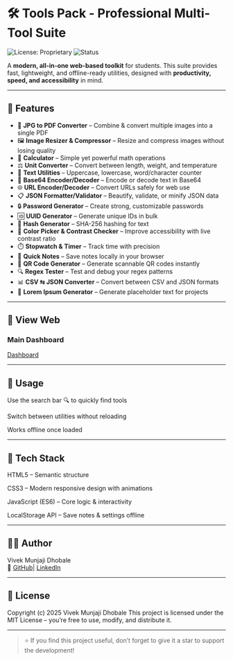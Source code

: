 # 🛠️ Tools Pack - Professional Multi-Tool Suite  
![License: Proprietary](https://img.shields.io/badge/License-Proprietary-red.svg) ![Status](https://img.shields.io/badge/Status-Active-brightgreen)

A **modern, all-in-one web-based toolkit** for students. 
This suite provides fast, lightweight, and offline-ready utilities, designed with **productivity, speed, and accessibility** in mind.  

---

## 🚀 Features

- 📄 **JPG to PDF Converter** – Combine & convert multiple images into a single PDF  
- 🖼️ **Image Resizer & Compressor** – Resize and compress images without losing quality  
- 🧮 **Calculator** – Simple yet powerful math operations  
- ⚖️ **Unit Converter** – Convert between length, weight, and temperature  
- 📝 **Text Utilities** – Uppercase, lowercase, word/character counter  
- 🔐 **Base64 Encoder/Decoder** – Encode or decode text in Base64  
- 🌐 **URL Encoder/Decoder** – Convert URLs safely for web use  
- 📋 **JSON Formatter/Validator** – Beautify, validate, or minify JSON data  
- 🔒 **Password Generator** – Create strong, customizable passwords  
- 🆔 **UUID Generator** – Generate unique IDs in bulk  
- 🔑 **Hash Generator** – SHA-256 hashing for text  
- 🎨 **Color Picker & Contrast Checker** – Improve accessibility with live contrast ratio  
- ⏱️ **Stopwatch & Timer** – Track time with precision  
- 📝 **Quick Notes** – Save notes locally in your browser  
- 📱 **QR Code Generator** – Generate scannable QR codes instantly  
- 🔍 **Regex Tester** – Test and debug your regex patterns  
- 📊 **CSV ⇆ JSON Converter** – Convert between CSV and JSON formats  
- 📄 **Lorem Ipsum Generator** – Generate placeholder text for projects  

---

## 📸 View Web

### Main Dashboard  
[Dashboard](https://vivek-dhobale.github.io/AI-Gen-tools-pack/)

---

## 🎯 Usage

Use the search bar 🔍 to quickly find tools

Switch between utilities without reloading

Works offline once loaded

---

## 🌟 Tech Stack

HTML5 – Semantic structure

CSS3 – Modern responsive design with animations

JavaScript (ES6) – Core logic & interactivity

LocalStorage API – Save notes & settings offline

---

## 👨‍💻 Author

Vivek Munjaji Dhobale</br>
🔗 [GitHub]('https://github.com/Vivek-Dhobale')| [LinkedIn]('https://linkedin.com/in/vivek-dhobale-vr')


---

## 📜 License
Copyright (c) 2025 Vivek Munjaji Dhobale
This project is licensed under the MIT License – you’re free to use, modify, and distribute it.




---

> ⭐ If you find this project useful, don’t forget to give it a star to support the development!
